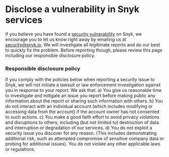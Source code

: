# Disclose a vulnerability in Snyk services

If you believe you have found a [security vulnerability](https://snyk.io/learn/security-vulnerability-exploits-threats/) on Snyk, we encourage you to let us know right away by emailing us at security@snyk.io. We will investigate all legitimate reports and do our best to quickly fix the problem. Before reporting though, please review this page including our responsible disclosure policy.

### Responsible disclosure policy

If you comply with the policies below when reporting a security issue to Snyk, we will not initiate a lawsuit or law enforcement investigation against you in response to your report. We ask that: a\) You give us reasonable time to investigate and mitigate an issue you report before making public any information about the report or sharing such information with others. b\) You do not interact with an individual account \(which includes modifying or accessing data from the account\) if the account owner has not consented to such actions. c\) You make a good faith effort to avoid privacy violations and disruptions to others, including \(but not limited to\) destruction of data and interruption or degradation of our services. d\) You do not exploit a security issue you discover for any reason. \(This includes demonstrating additional risk, such as attempted compromise of sensitive company data or probing for additional issues\). You do not violate any other applicable laws or regulations.

